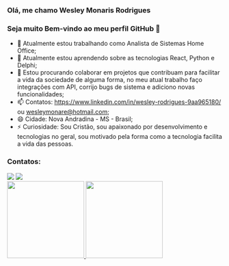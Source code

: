 ### Olá, me chamo Wesley Monaris Rodrigues
### Seja muito Bem-vindo ao meu perfil GitHub 👋

- 🔭 Atualmente estou trabalhando como Analista de Sistemas Home Office;
- 🌱 Atualmente estou aprendendo sobre as tecnologias React, Python e Delphi;
- 👯 Estou procurando colaborar em projetos que contribuam para facilitar a vida da sociedade de alguma forma, no meu atual trabalho faço integrações com API, corrijo bugs de sistema e adiciono novas funcionalidades;
- 📫 Contatos: https://www.linkedin.com/in/wesley-rodrigues-9aa965180/ ou wesleymonare@hotmail.com;
- 😄 Cidade: Nova Andradina - MS - Brasil;
- ⚡ Curiosidade: Sou Cristão, sou apaixonado por desenvolvimento e tecnologias no geral, sou motivado pela forma como a tecnologia facilita a vida das pessoas.


### Contatos:

<div>
<a href="https://instagram.com/wesleymonaris" target="_blank"><img src="https://img.shields.io/badge/-Instagram-%23E4405F?style=for-the-badge&logo=instagram&logoColor=white" target="_blank"></a>
<a href="https://www.linkedin.com/in/wesley-rodrigues-9aa965180/" target="_blank"><img src="https://img.shields.io/badge/-LinkedIn-%230077B5?style=for-the-badge&logo=linkedin&logoColor=white" target="_blank"></a>   
</div>

<div>
<a href="https://github.com/WesleyMR77">
<img height="180em" src="https://github-readme-stats.vercel.app/api/top-langs/?username=WesleyMR77&layout=compact&langs_count=7&theme=dracula"/>
<img height="180em" src="https://github-readme-stats.vercel.app/api?username=WesleyMR77&show_icons=true&theme=dracula&include_all_commits=true&count_private=true"/>
</div>

